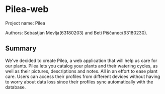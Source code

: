 # Pilea-web

Project name: Pilea

Authors: Sebastjan Mevlja(63180203) and Beti Piščanec(63180230).

## Summary

We've decided to create Pilea, a web application that will help us care for our plants. Pilea lets you catalog your plants and their watering cycles, as well as their pictures, descriptions and notes. All in an effort to ease plant care. Users can access their profiles from different devices without having to worry about data loss since their profiles sync automatically with the database.




